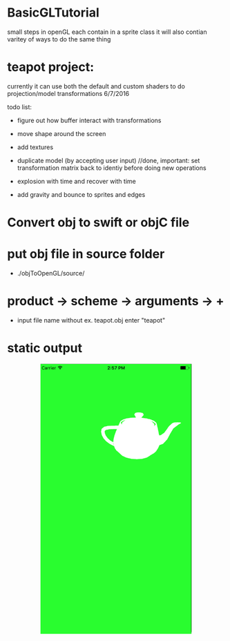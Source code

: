 # BasicGLTutorial

small steps in openGL each contain in a sprite class
it will also contian varitey of ways to do the same thing


# teapot project:

currently it can use both the default and custom shaders to do projection/model transformations 
6/7/2016

todo list:

* figure out how buffer interact with transformations
* move shape around the screen
* add textures
* duplicate model (by accepting user input)
//done, important: set transformation matrix back to identiy before doing new operations

* explosion with time and recover with time
* add gravity and bounce to sprites and edges







# Convert obj to swift or objC file


# put obj file in source folder  

* ./objToOpenGL/source/

# product -> scheme -> arguments -> + 

* input file name without ex. teapot.obj enter "teapot" 



# static output

<p align="center">
  <img src="https://github.com/ericyu423/openGLES2/blob/master/teapot.png" width="350"/>
</p>
